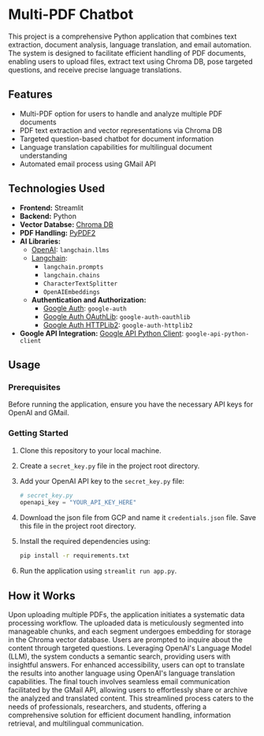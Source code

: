 # Multi-PDF Chatbot

This project is a comprehensive Python application that combines text extraction, document analysis, language translation, and email automation. The system is designed to facilitate efficient handling of PDF documents, enabling users to upload files, extract text using Chroma DB, pose targeted questions, and receive precise language translations.

## Features

- Multi-PDF option for users to handle and analyze multiple PDF documents
- PDF text extraction and vector representations via Chroma DB
- Targeted question-based chatbot for document information
- Language translation capabilities for multilingual document understanding
- Automated email process using GMail API


## Technologies Used

- **Frontend:** Streamlit
- **Backend:** Python
- **Vector Databse:** [Chroma DB](https://link-to-chroma-db-repo)
- **PDF Handling:** [PyPDF2](https://github.com/mstamy2/PyPDF2)
- **AI Libraries:**
  - [OpenAI](https://github.com/openai/llms): `langchain.llms`
  - [Langchain](https://github.com/langchain/langchain): 
    - `langchain.prompts`
    - `langchain.chains`
    - `CharacterTextSplitter`
    - `OpenAIEmbeddings`
  - **Authentication and Authorization:**
    - [Google Auth](https://github.com/googleapis/google-auth-library-python): `google-auth` 
    - [Google Auth OAuthLib](https://github.com/googleapis/google-auth-library-oauthlib-python): `google-auth-oauthlib` 
    - [Google Auth HTTPLib2](https://github.com/googleapis/google-auth-library-python-httplib2): `google-auth-httplib2` 
- **Google API Integration:** [Google API Python Client](https://github.com/googleapis/google-api-python-client): `google-api-python-client`


## Usage

### Prerequisites

Before running the application, ensure you have the necessary API keys for OpenAI and GMail.

### Getting Started

1. Clone this repository to your local machine.
2. Create a `secret_key.py` file in the project root directory.
3. Add your OpenAI API key to the `secret_key.py` file:
   
   ```python
   # secret_key.py
   openapi_key = "YOUR_API_KEY_HERE"
   
4. Download the json file from GCP and name it `credentials.json` file. Save this file in the project root directory.
5. Install the required dependencies using:
   ```bash
   pip install -r requirements.txt
   
7. Run the application using `streamlit run app.py`.

## How it Works

Upon uploading multiple PDFs, the application initiates a systematic data processing workflow. The uploaded data is meticulously segmented into manageable chunks, and each segment undergoes embedding for storage in the Chroma vector database. Users are prompted to inquire about the content through targeted questions. Leveraging OpenAI's Language Model (LLM), the system conducts a semantic search, providing users with insightful answers. For enhanced accessibility, users can opt to translate the results into another language using OpenAI's language translation capabilities. The final touch involves seamless email communication facilitated by the GMail API, allowing users to effortlessly share or archive the analyzed and translated content. This streamlined process caters to the needs of professionals, researchers, and students, offering a comprehensive solution for efficient document handling, information retrieval, and multilingual communication.
